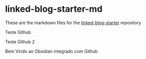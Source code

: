 # linked-blog-starter-md
These are the markdown files for the [linked-blog-starter](https://linked-blog-starter-md-alpha-topaz.vercel.app/home) repository

Teste Github

Teste Github 2

Bem Vindo ao Obsidian integrado com Github
